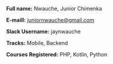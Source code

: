 **Full name:**  Nwauche, Junior Chimenka

**E-maill:**  juniornwauche@gmail.com

**Slack Username:** jaynwauche

**Tracks:**  Mobile, Backend 

**Courses Registered:**  PHP, Kotlin, Python
